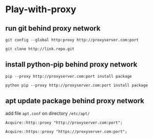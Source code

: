 # Play-with-proxy


## run git behind proxy network
`git config --global http:proxy http://proxyserver.com:port`

`git clone http://link.repo.git`
  
  
  
## install python-pip behind proxy network
`pip --proxy http://proxyserver.com:port install package`

`python pip --proxy http://proxyserver.com:port install package`
  
  
  
## apt update package behind proxy network
add file `apt.conf` on directory `/etc/apt/`

`Acquire::http::proxy "http://proxyserver.com:port";`

`Acquire::https::proxy "https://proxyserver.com:port";`
